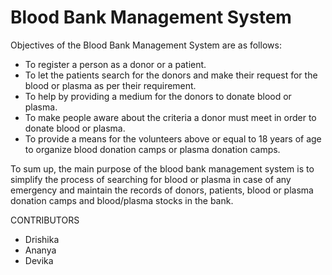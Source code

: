 # Blood Bank Management System

Objectives of the Blood Bank Management System are as follows:
* To register a person as a donor or a patient.
* To let the patients search for the donors and make their request for the blood or plasma as per their requirement.
* To help by providing a medium for the donors to donate blood or plasma.
* To make people aware about the criteria a donor must meet in order to donate blood or plasma.
* To provide a means for the volunteers above or equal to 18 years of age to organize blood donation camps or plasma donation camps.

To sum up, the main purpose of the blood bank management system is to simplify the process of searching for blood or plasma in case of any emergency and maintain the records of donors, patients, blood or plasma donation camps and blood/plasma stocks in the bank.


CONTRIBUTORS
* Drishika
* Ananya
* Devika
